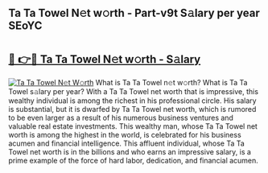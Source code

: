 ## Ta Ta Towel N𝚎t w𝚘rth - Part-v9t S𝚊lary per year SEoYC

# <h2><a href="http://gc3d5jl.nevu.top/?p=Ta+Ta+Towel">🔗 👉🔴 Ta Ta Towel N𝚎t w𝚘rth - S𝚊lary</a></h2>

[![Ta Ta Towel N𝚎t W𝚘rth](https://i.imgur.com/Oavwk0R.jpeg)](http://gc3d5jl.nevu.top/?p=Ta+Ta+Towel)
What is Ta Ta Towel n𝚎t w𝚘rth? What is Ta Ta Towel s𝚊lary per year?
With a Ta Ta Towel net worth that is impressive, this wealthy individual is among the richest in his professional circle. His salary is substantial, but it is dwarfed by Ta Ta Towel net worth, which is rumored to be even larger as a result of his numerous business ventures and valuable real estate investments. This wealthy man, whose Ta Ta Towel net worth is among the highest in the world, is celebrated for his business acumen and financial intelligence. This affluent individual, whose Ta Ta Towel net worth is in the billions and who earns an impressive salary, is a prime example of the force of hard labor, dedication, and financial acumen.
